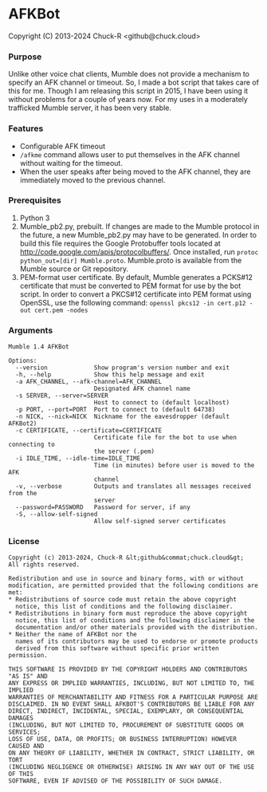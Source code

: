 # AFKBot #
Copyright (C) 2013-2024 Chuck-R  &lt;github&commat;chuck.cloud&gt;

### Purpose ###
Unlike other voice chat clients, Mumble does not provide a mechanism to specify an AFK channel or timeout. So, I made a bot script that takes care of this for me. Though I am releasing this script in 2015, I have been using it without problems for a couple of years now. For my uses in a moderately trafficked Mumble server, it has been very stable.

### Features ###
* Configurable AFK timeout
* `/afkme` command allows user to put themselves in the AFK channel without waiting for the timeout.
* When the user speaks after being moved to the AFK channel, they are immediately moved to the previous channel.

### Prerequisites ###
1. Python 3
2. Mumble_pb2.py, prebuilt. If changes are made to the Mumble protocol in the future, a new Mumble_pb2.py may have to be generated. In order to build this file requires the Google Protobuffer tools located at http://code.google.com/apis/protocolbuffers/. Once installed, run `protoc python_out=[dir] Mumble.proto`. Mumble.proto is available from the Mumble source or Git repository.
3. PEM-format user certificate. By default, Mumble generates a PCKS#12 certificate that must be converted to PEM format for use by the bot script. In order to convert a PKCS#12 certificate into PEM format using OpenSSL, use the following command: `openssl pkcs12 -in cert.p12 -out cert.pem -nodes`

### Arguments ###
    Mumble 1.4 AFKBot

    Options:
      --version             Show program's version number and exit
      -h, --help            Show this help message and exit
      -a AFK_CHANNEL, --afk-channel=AFK_CHANNEL
                            Designated AFK channel name
      -s SERVER, --server=SERVER
                            Host to connect to (default localhost)
      -p PORT, --port=PORT  Port to connect to (default 64738)
      -n NICK, --nick=NICK  Nickname for the eavesdropper (default AFKBot2)
      -c CERTIFICATE, --certificate=CERTIFICATE
                            Certificate file for the bot to use when connecting to
                            the server (.pem)
      -i IDLE_TIME, --idle-time=IDLE_TIME
                            Time (in minutes) before user is moved to the AFK
                            channel
      -v, --verbose         Outputs and translates all messages received from the
                            server
      --password=PASSWORD   Password for server, if any
      -S, --allow-self-signed
                            Allow self-signed server certificates

### License ###

    Copyright (c) 2013-2024, Chuck-R &lt;github&commat;chuck.cloud&gt;
    All rights reserved.

    Redistribution and use in source and binary forms, with or without
    modification, are permitted provided that the following conditions are met:
    * Redistributions of source code must retain the above copyright
      notice, this list of conditions and the following disclaimer.
    * Redistributions in binary form must reproduce the above copyright
      notice, this list of conditions and the following disclaimer in the
      documentation and/or other materials provided with the distribution.
    * Neither the name of AFKBot nor the
      names of its contributors may be used to endorse or promote products
      derived from this software without specific prior written permission.

    THIS SOFTWARE IS PROVIDED BY THE COPYRIGHT HOLDERS AND CONTRIBUTORS "AS IS" AND
    ANY EXPRESS OR IMPLIED WARRANTIES, INCLUDING, BUT NOT LIMITED TO, THE IMPLIED
    WARRANTIES OF MERCHANTABILITY AND FITNESS FOR A PARTICULAR PURPOSE ARE
    DISCLAIMED. IN NO EVENT SHALL AFKBOT'S CONTRIBUTORS BE LIABLE FOR ANY
    DIRECT, INDIRECT, INCIDENTAL, SPECIAL, EXEMPLARY, OR CONSEQUENTIAL DAMAGES
    (INCLUDING, BUT NOT LIMITED TO, PROCUREMENT OF SUBSTITUTE GOODS OR SERVICES;
    LOSS OF USE, DATA, OR PROFITS; OR BUSINESS INTERRUPTION) HOWEVER CAUSED AND
    ON ANY THEORY OF LIABILITY, WHETHER IN CONTRACT, STRICT LIABILITY, OR TORT
    (INCLUDING NEGLIGENCE OR OTHERWISE) ARISING IN ANY WAY OUT OF THE USE OF THIS
    SOFTWARE, EVEN IF ADVISED OF THE POSSIBILITY OF SUCH DAMAGE.
